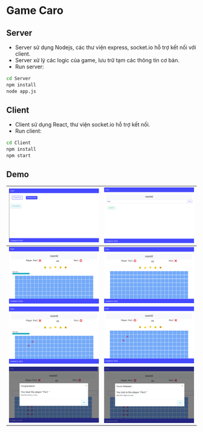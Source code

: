 # Game Caro

## Server

- Server sử dụng Nodejs, các thư viện express, socket.io hỗ trợ kết nối với client.
- Server xử lý các logic của game, lưu trữ tạm các thông tin cơ bản.
- Run server:

```sh
cd Server
npm install
node app.js
```

## Client

- Client sử dụng React, thư viện socket.io hỗ trợ kết nối.
- Run client:

```sh
cd Client
npm install
npm start
```

## Demo

![1](img/1.png) | ![2](img/2.png)
:----:| :----:
![3](img/3.png) | ![4](img/4.png)
![5](img/5.png) | ![6](img/6.png)
![7](img/7.png) | ![8](img/8.png)

